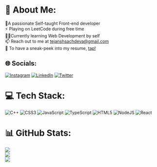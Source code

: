 # 💫 About Me:
 🔭A passionate Self-taught Front-end developer<br>⚡ Playing on LeetCode during free time<br>👨‍💻Currently learning Web Development by self<br>
 📫 Reach out to me at tejanshsachdeva@gmail.com <br>👀 To have a sneak-peek into my resume, [tap!](https://drive.google.com/file/d/1EtnIXLSZs7dDt2lrCScc68xC2y5EEZ5g/view?usp=sharing) 


## 🌐 Socials:
[![Instagram](https://img.shields.io/badge/Instagram-%23E4405F.svg?logo=Instagram&logoColor=white)](https://instagram.com/teju_sachdeva) [![LinkedIn](https://img.shields.io/badge/LinkedIn-%230077B5.svg?logo=linkedin&logoColor=white)](https://linkedin.com/in/https://www.linkedin.com/in/tejansh/) [![Twitter](https://img.shields.io/badge/Twitter-%231DA1F2.svg?logo=Twitter&logoColor=white)](https://twitter.com/https://twitter.com/teju_sachdeva) 

# 💻 Tech Stack:
![C++](https://img.shields.io/badge/c++-%2300599C.svg?style=for-the-badge&logo=c%2B%2B&logoColor=white) ![CSS3](https://img.shields.io/badge/css3-%231572B6.svg?style=for-the-badge&logo=css3&logoColor=white) ![JavaScript](https://img.shields.io/badge/javascript-%23323330.svg?style=for-the-badge&logo=javascript&logoColor=%23F7DF1E) ![TypeScript](https://img.shields.io/badge/typescript-%23007ACC.svg?style=for-the-badge&logo=typescript&logoColor=white) ![HTML5](https://img.shields.io/badge/html5-%23E34F26.svg?style=for-the-badge&logo=html5&logoColor=white) ![NodeJS](https://img.shields.io/badge/node.js-6DA55F?style=for-the-badge&logo=node.js&logoColor=white) ![React](https://img.shields.io/badge/react-%2320232a.svg?style=for-the-badge&logo=react&logoColor=%2361DAFB)
# 📊 GitHub Stats:
![](https://github-readme-stats-sigma-five.vercel.app/api?username=tejanshsachdeva&theme=dark&hide_border=false&include_all_commits=true&count_private=false)<br/>
![](https://github-readme-streak-stats.herokuapp.com/?user=tejanshsachdeva&theme=dark&hide_border=false)<br/>
![](https://github-readme-stats-sigma-five.vercel.app/api/top-langs/?username=tejanshsachdeva&theme=dark&hide_border=false&include_all_commits=true&count_private=false&layout=compact)
